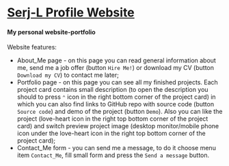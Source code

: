 # [Serj-L Profile Website](https://serj-l.github.io/Profile/)

#### My personal website-portfolio

Website features:
- About_Me page - on this page you can read general information about me, send me a job offer (button `Hire Me!`) or download my CV (button `Download my CV`) to contact me later;
- Portfolio page - on this page you can see all my finished projects. Each project card contains small description (to open the description you should to press `⌃` icon in the right bottom corner of the project card) in which you can also find links to GitHub repo with source code (button `Source code`) and demo of the project (button `Demo`). Also you can like the project (love-heart icon in the right top bottom corner of the project card) and switch preview project image (desktop monitor/mobile phone icon under the love-heart icon in the right top bottom corner of the project card);
- Contact_Me form - you can send me a message, to do it choose menu item `Contact_Me`, fill small form and press the `Send a message` button.
